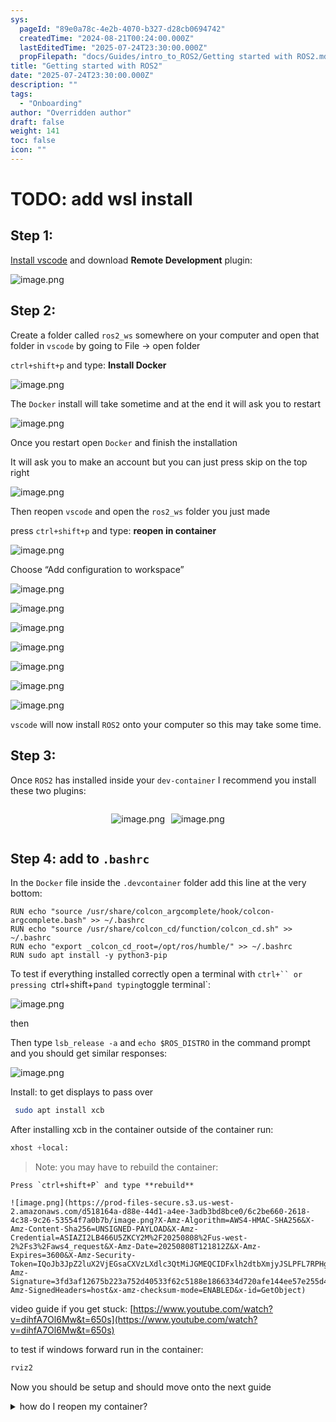 ```yaml
---
sys:
  pageId: "89e0a78c-4e2b-4070-b327-d28cb0694742"
  createdTime: "2024-08-21T00:24:00.000Z"
  lastEditedTime: "2025-07-24T23:30:00.000Z"
  propFilepath: "docs/Guides/intro_to_ROS2/Getting started with ROS2.md"
title: "Getting started with ROS2"
date: "2025-07-24T23:30:00.000Z"
description: ""
tags:
  - "Onboarding"
author: "Overridden author"
draft: false
weight: 141
toc: false
icon: ""
---
```


# TODO: add wsl install

## Step 1:

[Install vscode](https://code.visualstudio.com/download) and download **Remote Development** plugin:

![image.png](https://prod-files-secure.s3.us-west-2.amazonaws.com/d518164a-d88e-44d1-a4ee-3adb3bd8bce0/efb52993-1881-4a40-b95e-6f020334f022/image.png?X-Amz-Algorithm=AWS4-HMAC-SHA256&X-Amz-Content-Sha256=UNSIGNED-PAYLOAD&X-Amz-Credential=ASIAZI2LB466VBF5KYKK%2F20250808%2Fus-west-2%2Fs3%2Faws4_request&X-Amz-Date=20250808T121804Z&X-Amz-Expires=3600&X-Amz-Security-Token=IQoJb3JpZ2luX2VjEGsaCXVzLXdlc3QtMiJHMEUCIQCyuQbRGeoshGnTn5fdUdCpZlT6jTAeifZB%2F70oTwQcFgIgdHHKDTz25t3p7ZBG2E96xfT3%2BXlXoaJuoxAq1pRx7VkqiAQIpP%2F%2F%2F%2F%2F%2F%2F%2F%2F%2FARAAGgw2Mzc0MjMxODM4MDUiDGcff%2FgWPAPENJvkJircA2psuC1J1drkFAgNCSrg4HUr7USSjLJppQ6gSIivmETpWtRP5c3p0P2hEE7k%2BY65iaIy8uEJGaLcU3gS50XpSDSe7kGc%2Fq5WgQr4%2FeumWLqUp3vbZtqNXEZFcupKiZiUE67N%2BaVLxwQykNXbKPJ6O7Zg7bkgvMiNf2SUd2Hqahn6fCU0TfNdpvO106aUoZNZgxqBVPDXlFzPtA1KMlDoMxXOCgoYMG7UtMTGhHmmatnk1StJX4a5KOt7ha34nWY3YCcFI0W3205Cihaoc4QsTX0kuFOt9oA9uLprvoITe9SlHtYRXp3yCBGPkr%2Fp2vg6Om92b9LIuEnYDXpq96%2BXVZXYUeC%2BKcnq8IkxZ61XSM1c1fA%2Bx5PWU%2FLs74T1Dn9TqZlgjMwZ%2FJWvItGzz51NwmjP%2BxtpJ%2B%2Flp5Vo9NFaOUVkPgmc4oRAS2IW35yF6baey3npiztaPfaLTryL9Zx38TrRpagkCNYQgfpwT5xbrzLwQVazz8wWfP52Inem9zUqPBS705x6MnEFiu4Q0wJ%2FLB2ug0hP6q%2FdUbmMWPFsHpjEZPWiiJnDk4ABuu305oU58LogMXBiAqmlGc270DhxtLZZW2PqNZZBRECxu2wHtw3EynJaf5mhJgoJ4mfoMLi318QGOqUBn3mvxw62CcuMviw4eGPJD90W8Ra3B5J6RMIPLa92ega%2BlYTZV9fedtvwsNRgROwWc%2FIt0CsNJKq7KVkZGTYSbU2N9OVOSOJnm6hY6%2Bxbgm%2F5IaWVFcsZNEdIPkp9JrqGua%2BZYGVqQ3A5KfuG2UzSzaTE9HooKbAeu4DEnuD62CwnRWe34gY8%2BN0%2BvLE4Edl%2F5GseToVmZo1oP5RjHtNj%2Ffzby5aZ&X-Amz-Signature=74bd1cf2c9631d5d6562d8071026646120ddb8eb561d7ea395bd1d1523799ab9&X-Amz-SignedHeaders=host&x-amz-checksum-mode=ENABLED&x-id=GetObject)

## Step 2:

Create a folder called `ros2_ws` somewhere on your computer and open that folder in `vscode` by going to File → open folder 

`ctrl+shift+p` and type: **Install Docker**

![image.png](https://prod-files-secure.s3.us-west-2.amazonaws.com/d518164a-d88e-44d1-a4ee-3adb3bd8bce0/2269dc0e-1cd5-47ff-bceb-c04ad9b2eab0/image.png?X-Amz-Algorithm=AWS4-HMAC-SHA256&X-Amz-Content-Sha256=UNSIGNED-PAYLOAD&X-Amz-Credential=ASIAZI2LB466VBF5KYKK%2F20250808%2Fus-west-2%2Fs3%2Faws4_request&X-Amz-Date=20250808T121803Z&X-Amz-Expires=3600&X-Amz-Security-Token=IQoJb3JpZ2luX2VjEGsaCXVzLXdlc3QtMiJHMEUCIQCyuQbRGeoshGnTn5fdUdCpZlT6jTAeifZB%2F70oTwQcFgIgdHHKDTz25t3p7ZBG2E96xfT3%2BXlXoaJuoxAq1pRx7VkqiAQIpP%2F%2F%2F%2F%2F%2F%2F%2F%2F%2FARAAGgw2Mzc0MjMxODM4MDUiDGcff%2FgWPAPENJvkJircA2psuC1J1drkFAgNCSrg4HUr7USSjLJppQ6gSIivmETpWtRP5c3p0P2hEE7k%2BY65iaIy8uEJGaLcU3gS50XpSDSe7kGc%2Fq5WgQr4%2FeumWLqUp3vbZtqNXEZFcupKiZiUE67N%2BaVLxwQykNXbKPJ6O7Zg7bkgvMiNf2SUd2Hqahn6fCU0TfNdpvO106aUoZNZgxqBVPDXlFzPtA1KMlDoMxXOCgoYMG7UtMTGhHmmatnk1StJX4a5KOt7ha34nWY3YCcFI0W3205Cihaoc4QsTX0kuFOt9oA9uLprvoITe9SlHtYRXp3yCBGPkr%2Fp2vg6Om92b9LIuEnYDXpq96%2BXVZXYUeC%2BKcnq8IkxZ61XSM1c1fA%2Bx5PWU%2FLs74T1Dn9TqZlgjMwZ%2FJWvItGzz51NwmjP%2BxtpJ%2B%2Flp5Vo9NFaOUVkPgmc4oRAS2IW35yF6baey3npiztaPfaLTryL9Zx38TrRpagkCNYQgfpwT5xbrzLwQVazz8wWfP52Inem9zUqPBS705x6MnEFiu4Q0wJ%2FLB2ug0hP6q%2FdUbmMWPFsHpjEZPWiiJnDk4ABuu305oU58LogMXBiAqmlGc270DhxtLZZW2PqNZZBRECxu2wHtw3EynJaf5mhJgoJ4mfoMLi318QGOqUBn3mvxw62CcuMviw4eGPJD90W8Ra3B5J6RMIPLa92ega%2BlYTZV9fedtvwsNRgROwWc%2FIt0CsNJKq7KVkZGTYSbU2N9OVOSOJnm6hY6%2Bxbgm%2F5IaWVFcsZNEdIPkp9JrqGua%2BZYGVqQ3A5KfuG2UzSzaTE9HooKbAeu4DEnuD62CwnRWe34gY8%2BN0%2BvLE4Edl%2F5GseToVmZo1oP5RjHtNj%2Ffzby5aZ&X-Amz-Signature=267defc8eeaf66070a888ee27e458ef777a3da2e314708daa8b9744f3541a2e9&X-Amz-SignedHeaders=host&x-amz-checksum-mode=ENABLED&x-id=GetObject)

The `Docker` install will take sometime and at the end it will ask you to restart

![image.png](https://prod-files-secure.s3.us-west-2.amazonaws.com/d518164a-d88e-44d1-a4ee-3adb3bd8bce0/ed233f78-be33-4b1f-b89c-9c346c0e961e/image.png?X-Amz-Algorithm=AWS4-HMAC-SHA256&X-Amz-Content-Sha256=UNSIGNED-PAYLOAD&X-Amz-Credential=ASIAZI2LB466VBF5KYKK%2F20250808%2Fus-west-2%2Fs3%2Faws4_request&X-Amz-Date=20250808T121804Z&X-Amz-Expires=3600&X-Amz-Security-Token=IQoJb3JpZ2luX2VjEGsaCXVzLXdlc3QtMiJHMEUCIQCyuQbRGeoshGnTn5fdUdCpZlT6jTAeifZB%2F70oTwQcFgIgdHHKDTz25t3p7ZBG2E96xfT3%2BXlXoaJuoxAq1pRx7VkqiAQIpP%2F%2F%2F%2F%2F%2F%2F%2F%2F%2FARAAGgw2Mzc0MjMxODM4MDUiDGcff%2FgWPAPENJvkJircA2psuC1J1drkFAgNCSrg4HUr7USSjLJppQ6gSIivmETpWtRP5c3p0P2hEE7k%2BY65iaIy8uEJGaLcU3gS50XpSDSe7kGc%2Fq5WgQr4%2FeumWLqUp3vbZtqNXEZFcupKiZiUE67N%2BaVLxwQykNXbKPJ6O7Zg7bkgvMiNf2SUd2Hqahn6fCU0TfNdpvO106aUoZNZgxqBVPDXlFzPtA1KMlDoMxXOCgoYMG7UtMTGhHmmatnk1StJX4a5KOt7ha34nWY3YCcFI0W3205Cihaoc4QsTX0kuFOt9oA9uLprvoITe9SlHtYRXp3yCBGPkr%2Fp2vg6Om92b9LIuEnYDXpq96%2BXVZXYUeC%2BKcnq8IkxZ61XSM1c1fA%2Bx5PWU%2FLs74T1Dn9TqZlgjMwZ%2FJWvItGzz51NwmjP%2BxtpJ%2B%2Flp5Vo9NFaOUVkPgmc4oRAS2IW35yF6baey3npiztaPfaLTryL9Zx38TrRpagkCNYQgfpwT5xbrzLwQVazz8wWfP52Inem9zUqPBS705x6MnEFiu4Q0wJ%2FLB2ug0hP6q%2FdUbmMWPFsHpjEZPWiiJnDk4ABuu305oU58LogMXBiAqmlGc270DhxtLZZW2PqNZZBRECxu2wHtw3EynJaf5mhJgoJ4mfoMLi318QGOqUBn3mvxw62CcuMviw4eGPJD90W8Ra3B5J6RMIPLa92ega%2BlYTZV9fedtvwsNRgROwWc%2FIt0CsNJKq7KVkZGTYSbU2N9OVOSOJnm6hY6%2Bxbgm%2F5IaWVFcsZNEdIPkp9JrqGua%2BZYGVqQ3A5KfuG2UzSzaTE9HooKbAeu4DEnuD62CwnRWe34gY8%2BN0%2BvLE4Edl%2F5GseToVmZo1oP5RjHtNj%2Ffzby5aZ&X-Amz-Signature=e3fa374ab394cbaad05506238c297022b40c94b8833e0f323b252ba144edd4a3&X-Amz-SignedHeaders=host&x-amz-checksum-mode=ENABLED&x-id=GetObject)

Once you restart open `Docker` and finish the installation

It will ask you to make an account but you can just press skip on the top right

![image.png](https://prod-files-secure.s3.us-west-2.amazonaws.com/d518164a-d88e-44d1-a4ee-3adb3bd8bce0/21010ad9-1659-4fd9-9f59-9932a09b2a3d/image.png?X-Amz-Algorithm=AWS4-HMAC-SHA256&X-Amz-Content-Sha256=UNSIGNED-PAYLOAD&X-Amz-Credential=ASIAZI2LB466VBF5KYKK%2F20250808%2Fus-west-2%2Fs3%2Faws4_request&X-Amz-Date=20250808T121804Z&X-Amz-Expires=3600&X-Amz-Security-Token=IQoJb3JpZ2luX2VjEGsaCXVzLXdlc3QtMiJHMEUCIQCyuQbRGeoshGnTn5fdUdCpZlT6jTAeifZB%2F70oTwQcFgIgdHHKDTz25t3p7ZBG2E96xfT3%2BXlXoaJuoxAq1pRx7VkqiAQIpP%2F%2F%2F%2F%2F%2F%2F%2F%2F%2FARAAGgw2Mzc0MjMxODM4MDUiDGcff%2FgWPAPENJvkJircA2psuC1J1drkFAgNCSrg4HUr7USSjLJppQ6gSIivmETpWtRP5c3p0P2hEE7k%2BY65iaIy8uEJGaLcU3gS50XpSDSe7kGc%2Fq5WgQr4%2FeumWLqUp3vbZtqNXEZFcupKiZiUE67N%2BaVLxwQykNXbKPJ6O7Zg7bkgvMiNf2SUd2Hqahn6fCU0TfNdpvO106aUoZNZgxqBVPDXlFzPtA1KMlDoMxXOCgoYMG7UtMTGhHmmatnk1StJX4a5KOt7ha34nWY3YCcFI0W3205Cihaoc4QsTX0kuFOt9oA9uLprvoITe9SlHtYRXp3yCBGPkr%2Fp2vg6Om92b9LIuEnYDXpq96%2BXVZXYUeC%2BKcnq8IkxZ61XSM1c1fA%2Bx5PWU%2FLs74T1Dn9TqZlgjMwZ%2FJWvItGzz51NwmjP%2BxtpJ%2B%2Flp5Vo9NFaOUVkPgmc4oRAS2IW35yF6baey3npiztaPfaLTryL9Zx38TrRpagkCNYQgfpwT5xbrzLwQVazz8wWfP52Inem9zUqPBS705x6MnEFiu4Q0wJ%2FLB2ug0hP6q%2FdUbmMWPFsHpjEZPWiiJnDk4ABuu305oU58LogMXBiAqmlGc270DhxtLZZW2PqNZZBRECxu2wHtw3EynJaf5mhJgoJ4mfoMLi318QGOqUBn3mvxw62CcuMviw4eGPJD90W8Ra3B5J6RMIPLa92ega%2BlYTZV9fedtvwsNRgROwWc%2FIt0CsNJKq7KVkZGTYSbU2N9OVOSOJnm6hY6%2Bxbgm%2F5IaWVFcsZNEdIPkp9JrqGua%2BZYGVqQ3A5KfuG2UzSzaTE9HooKbAeu4DEnuD62CwnRWe34gY8%2BN0%2BvLE4Edl%2F5GseToVmZo1oP5RjHtNj%2Ffzby5aZ&X-Amz-Signature=92ffd68fa5c2997e231fbb41c769898a0a2b93bb1673c1c6cb911f20356f212b&X-Amz-SignedHeaders=host&x-amz-checksum-mode=ENABLED&x-id=GetObject)

Then reopen `vscode` and open the `ros2_ws` folder you just made

press `ctrl+shift+p` and type: **reopen in container**

![image.png](https://prod-files-secure.s3.us-west-2.amazonaws.com/d518164a-d88e-44d1-a4ee-3adb3bd8bce0/4e93b8c2-41ad-488c-8095-c74205196118/image.png?X-Amz-Algorithm=AWS4-HMAC-SHA256&X-Amz-Content-Sha256=UNSIGNED-PAYLOAD&X-Amz-Credential=ASIAZI2LB466VBF5KYKK%2F20250808%2Fus-west-2%2Fs3%2Faws4_request&X-Amz-Date=20250808T121804Z&X-Amz-Expires=3600&X-Amz-Security-Token=IQoJb3JpZ2luX2VjEGsaCXVzLXdlc3QtMiJHMEUCIQCyuQbRGeoshGnTn5fdUdCpZlT6jTAeifZB%2F70oTwQcFgIgdHHKDTz25t3p7ZBG2E96xfT3%2BXlXoaJuoxAq1pRx7VkqiAQIpP%2F%2F%2F%2F%2F%2F%2F%2F%2F%2FARAAGgw2Mzc0MjMxODM4MDUiDGcff%2FgWPAPENJvkJircA2psuC1J1drkFAgNCSrg4HUr7USSjLJppQ6gSIivmETpWtRP5c3p0P2hEE7k%2BY65iaIy8uEJGaLcU3gS50XpSDSe7kGc%2Fq5WgQr4%2FeumWLqUp3vbZtqNXEZFcupKiZiUE67N%2BaVLxwQykNXbKPJ6O7Zg7bkgvMiNf2SUd2Hqahn6fCU0TfNdpvO106aUoZNZgxqBVPDXlFzPtA1KMlDoMxXOCgoYMG7UtMTGhHmmatnk1StJX4a5KOt7ha34nWY3YCcFI0W3205Cihaoc4QsTX0kuFOt9oA9uLprvoITe9SlHtYRXp3yCBGPkr%2Fp2vg6Om92b9LIuEnYDXpq96%2BXVZXYUeC%2BKcnq8IkxZ61XSM1c1fA%2Bx5PWU%2FLs74T1Dn9TqZlgjMwZ%2FJWvItGzz51NwmjP%2BxtpJ%2B%2Flp5Vo9NFaOUVkPgmc4oRAS2IW35yF6baey3npiztaPfaLTryL9Zx38TrRpagkCNYQgfpwT5xbrzLwQVazz8wWfP52Inem9zUqPBS705x6MnEFiu4Q0wJ%2FLB2ug0hP6q%2FdUbmMWPFsHpjEZPWiiJnDk4ABuu305oU58LogMXBiAqmlGc270DhxtLZZW2PqNZZBRECxu2wHtw3EynJaf5mhJgoJ4mfoMLi318QGOqUBn3mvxw62CcuMviw4eGPJD90W8Ra3B5J6RMIPLa92ega%2BlYTZV9fedtvwsNRgROwWc%2FIt0CsNJKq7KVkZGTYSbU2N9OVOSOJnm6hY6%2Bxbgm%2F5IaWVFcsZNEdIPkp9JrqGua%2BZYGVqQ3A5KfuG2UzSzaTE9HooKbAeu4DEnuD62CwnRWe34gY8%2BN0%2BvLE4Edl%2F5GseToVmZo1oP5RjHtNj%2Ffzby5aZ&X-Amz-Signature=cc77060e918a9fb791fdbd27817630a2aecb848840cd017746d28ea780672866&X-Amz-SignedHeaders=host&x-amz-checksum-mode=ENABLED&x-id=GetObject)

Choose “Add configuration to workspace”

![image.png](https://prod-files-secure.s3.us-west-2.amazonaws.com/d518164a-d88e-44d1-a4ee-3adb3bd8bce0/9560b282-5060-4989-ba37-97e7b2c22476/image.png?X-Amz-Algorithm=AWS4-HMAC-SHA256&X-Amz-Content-Sha256=UNSIGNED-PAYLOAD&X-Amz-Credential=ASIAZI2LB466VBF5KYKK%2F20250808%2Fus-west-2%2Fs3%2Faws4_request&X-Amz-Date=20250808T121804Z&X-Amz-Expires=3600&X-Amz-Security-Token=IQoJb3JpZ2luX2VjEGsaCXVzLXdlc3QtMiJHMEUCIQCyuQbRGeoshGnTn5fdUdCpZlT6jTAeifZB%2F70oTwQcFgIgdHHKDTz25t3p7ZBG2E96xfT3%2BXlXoaJuoxAq1pRx7VkqiAQIpP%2F%2F%2F%2F%2F%2F%2F%2F%2F%2FARAAGgw2Mzc0MjMxODM4MDUiDGcff%2FgWPAPENJvkJircA2psuC1J1drkFAgNCSrg4HUr7USSjLJppQ6gSIivmETpWtRP5c3p0P2hEE7k%2BY65iaIy8uEJGaLcU3gS50XpSDSe7kGc%2Fq5WgQr4%2FeumWLqUp3vbZtqNXEZFcupKiZiUE67N%2BaVLxwQykNXbKPJ6O7Zg7bkgvMiNf2SUd2Hqahn6fCU0TfNdpvO106aUoZNZgxqBVPDXlFzPtA1KMlDoMxXOCgoYMG7UtMTGhHmmatnk1StJX4a5KOt7ha34nWY3YCcFI0W3205Cihaoc4QsTX0kuFOt9oA9uLprvoITe9SlHtYRXp3yCBGPkr%2Fp2vg6Om92b9LIuEnYDXpq96%2BXVZXYUeC%2BKcnq8IkxZ61XSM1c1fA%2Bx5PWU%2FLs74T1Dn9TqZlgjMwZ%2FJWvItGzz51NwmjP%2BxtpJ%2B%2Flp5Vo9NFaOUVkPgmc4oRAS2IW35yF6baey3npiztaPfaLTryL9Zx38TrRpagkCNYQgfpwT5xbrzLwQVazz8wWfP52Inem9zUqPBS705x6MnEFiu4Q0wJ%2FLB2ug0hP6q%2FdUbmMWPFsHpjEZPWiiJnDk4ABuu305oU58LogMXBiAqmlGc270DhxtLZZW2PqNZZBRECxu2wHtw3EynJaf5mhJgoJ4mfoMLi318QGOqUBn3mvxw62CcuMviw4eGPJD90W8Ra3B5J6RMIPLa92ega%2BlYTZV9fedtvwsNRgROwWc%2FIt0CsNJKq7KVkZGTYSbU2N9OVOSOJnm6hY6%2Bxbgm%2F5IaWVFcsZNEdIPkp9JrqGua%2BZYGVqQ3A5KfuG2UzSzaTE9HooKbAeu4DEnuD62CwnRWe34gY8%2BN0%2BvLE4Edl%2F5GseToVmZo1oP5RjHtNj%2Ffzby5aZ&X-Amz-Signature=3c95d2a232659b77424bb548b8a0650f4c692756e9c414d55b44c90293bfb7f5&X-Amz-SignedHeaders=host&x-amz-checksum-mode=ENABLED&x-id=GetObject)

![image.png](https://prod-files-secure.s3.us-west-2.amazonaws.com/d518164a-d88e-44d1-a4ee-3adb3bd8bce0/2ee63f81-886b-48e8-a553-dc6e5eac99e4/image.png?X-Amz-Algorithm=AWS4-HMAC-SHA256&X-Amz-Content-Sha256=UNSIGNED-PAYLOAD&X-Amz-Credential=ASIAZI2LB466VBF5KYKK%2F20250808%2Fus-west-2%2Fs3%2Faws4_request&X-Amz-Date=20250808T121804Z&X-Amz-Expires=3600&X-Amz-Security-Token=IQoJb3JpZ2luX2VjEGsaCXVzLXdlc3QtMiJHMEUCIQCyuQbRGeoshGnTn5fdUdCpZlT6jTAeifZB%2F70oTwQcFgIgdHHKDTz25t3p7ZBG2E96xfT3%2BXlXoaJuoxAq1pRx7VkqiAQIpP%2F%2F%2F%2F%2F%2F%2F%2F%2F%2FARAAGgw2Mzc0MjMxODM4MDUiDGcff%2FgWPAPENJvkJircA2psuC1J1drkFAgNCSrg4HUr7USSjLJppQ6gSIivmETpWtRP5c3p0P2hEE7k%2BY65iaIy8uEJGaLcU3gS50XpSDSe7kGc%2Fq5WgQr4%2FeumWLqUp3vbZtqNXEZFcupKiZiUE67N%2BaVLxwQykNXbKPJ6O7Zg7bkgvMiNf2SUd2Hqahn6fCU0TfNdpvO106aUoZNZgxqBVPDXlFzPtA1KMlDoMxXOCgoYMG7UtMTGhHmmatnk1StJX4a5KOt7ha34nWY3YCcFI0W3205Cihaoc4QsTX0kuFOt9oA9uLprvoITe9SlHtYRXp3yCBGPkr%2Fp2vg6Om92b9LIuEnYDXpq96%2BXVZXYUeC%2BKcnq8IkxZ61XSM1c1fA%2Bx5PWU%2FLs74T1Dn9TqZlgjMwZ%2FJWvItGzz51NwmjP%2BxtpJ%2B%2Flp5Vo9NFaOUVkPgmc4oRAS2IW35yF6baey3npiztaPfaLTryL9Zx38TrRpagkCNYQgfpwT5xbrzLwQVazz8wWfP52Inem9zUqPBS705x6MnEFiu4Q0wJ%2FLB2ug0hP6q%2FdUbmMWPFsHpjEZPWiiJnDk4ABuu305oU58LogMXBiAqmlGc270DhxtLZZW2PqNZZBRECxu2wHtw3EynJaf5mhJgoJ4mfoMLi318QGOqUBn3mvxw62CcuMviw4eGPJD90W8Ra3B5J6RMIPLa92ega%2BlYTZV9fedtvwsNRgROwWc%2FIt0CsNJKq7KVkZGTYSbU2N9OVOSOJnm6hY6%2Bxbgm%2F5IaWVFcsZNEdIPkp9JrqGua%2BZYGVqQ3A5KfuG2UzSzaTE9HooKbAeu4DEnuD62CwnRWe34gY8%2BN0%2BvLE4Edl%2F5GseToVmZo1oP5RjHtNj%2Ffzby5aZ&X-Amz-Signature=1675261883e265cd67778e1d1465f4125c303c94ff44359e95ac7e787c94c249&X-Amz-SignedHeaders=host&x-amz-checksum-mode=ENABLED&x-id=GetObject)

![image.png](https://prod-files-secure.s3.us-west-2.amazonaws.com/d518164a-d88e-44d1-a4ee-3adb3bd8bce0/e0fd626c-c8b6-4b2c-95d1-fa4c26514504/image.png?X-Amz-Algorithm=AWS4-HMAC-SHA256&X-Amz-Content-Sha256=UNSIGNED-PAYLOAD&X-Amz-Credential=ASIAZI2LB466VBF5KYKK%2F20250808%2Fus-west-2%2Fs3%2Faws4_request&X-Amz-Date=20250808T121803Z&X-Amz-Expires=3600&X-Amz-Security-Token=IQoJb3JpZ2luX2VjEGsaCXVzLXdlc3QtMiJHMEUCIQCyuQbRGeoshGnTn5fdUdCpZlT6jTAeifZB%2F70oTwQcFgIgdHHKDTz25t3p7ZBG2E96xfT3%2BXlXoaJuoxAq1pRx7VkqiAQIpP%2F%2F%2F%2F%2F%2F%2F%2F%2F%2FARAAGgw2Mzc0MjMxODM4MDUiDGcff%2FgWPAPENJvkJircA2psuC1J1drkFAgNCSrg4HUr7USSjLJppQ6gSIivmETpWtRP5c3p0P2hEE7k%2BY65iaIy8uEJGaLcU3gS50XpSDSe7kGc%2Fq5WgQr4%2FeumWLqUp3vbZtqNXEZFcupKiZiUE67N%2BaVLxwQykNXbKPJ6O7Zg7bkgvMiNf2SUd2Hqahn6fCU0TfNdpvO106aUoZNZgxqBVPDXlFzPtA1KMlDoMxXOCgoYMG7UtMTGhHmmatnk1StJX4a5KOt7ha34nWY3YCcFI0W3205Cihaoc4QsTX0kuFOt9oA9uLprvoITe9SlHtYRXp3yCBGPkr%2Fp2vg6Om92b9LIuEnYDXpq96%2BXVZXYUeC%2BKcnq8IkxZ61XSM1c1fA%2Bx5PWU%2FLs74T1Dn9TqZlgjMwZ%2FJWvItGzz51NwmjP%2BxtpJ%2B%2Flp5Vo9NFaOUVkPgmc4oRAS2IW35yF6baey3npiztaPfaLTryL9Zx38TrRpagkCNYQgfpwT5xbrzLwQVazz8wWfP52Inem9zUqPBS705x6MnEFiu4Q0wJ%2FLB2ug0hP6q%2FdUbmMWPFsHpjEZPWiiJnDk4ABuu305oU58LogMXBiAqmlGc270DhxtLZZW2PqNZZBRECxu2wHtw3EynJaf5mhJgoJ4mfoMLi318QGOqUBn3mvxw62CcuMviw4eGPJD90W8Ra3B5J6RMIPLa92ega%2BlYTZV9fedtvwsNRgROwWc%2FIt0CsNJKq7KVkZGTYSbU2N9OVOSOJnm6hY6%2Bxbgm%2F5IaWVFcsZNEdIPkp9JrqGua%2BZYGVqQ3A5KfuG2UzSzaTE9HooKbAeu4DEnuD62CwnRWe34gY8%2BN0%2BvLE4Edl%2F5GseToVmZo1oP5RjHtNj%2Ffzby5aZ&X-Amz-Signature=1158fbc4fdeeb3eb15401027c97e81dd183399f575557b711297eca6899ab76c&X-Amz-SignedHeaders=host&x-amz-checksum-mode=ENABLED&x-id=GetObject)

![image.png](https://prod-files-secure.s3.us-west-2.amazonaws.com/d518164a-d88e-44d1-a4ee-3adb3bd8bce0/a2e13f50-d2ab-4719-a4c2-7ced634bfc9d/image.png?X-Amz-Algorithm=AWS4-HMAC-SHA256&X-Amz-Content-Sha256=UNSIGNED-PAYLOAD&X-Amz-Credential=ASIAZI2LB466VBF5KYKK%2F20250808%2Fus-west-2%2Fs3%2Faws4_request&X-Amz-Date=20250808T121804Z&X-Amz-Expires=3600&X-Amz-Security-Token=IQoJb3JpZ2luX2VjEGsaCXVzLXdlc3QtMiJHMEUCIQCyuQbRGeoshGnTn5fdUdCpZlT6jTAeifZB%2F70oTwQcFgIgdHHKDTz25t3p7ZBG2E96xfT3%2BXlXoaJuoxAq1pRx7VkqiAQIpP%2F%2F%2F%2F%2F%2F%2F%2F%2F%2FARAAGgw2Mzc0MjMxODM4MDUiDGcff%2FgWPAPENJvkJircA2psuC1J1drkFAgNCSrg4HUr7USSjLJppQ6gSIivmETpWtRP5c3p0P2hEE7k%2BY65iaIy8uEJGaLcU3gS50XpSDSe7kGc%2Fq5WgQr4%2FeumWLqUp3vbZtqNXEZFcupKiZiUE67N%2BaVLxwQykNXbKPJ6O7Zg7bkgvMiNf2SUd2Hqahn6fCU0TfNdpvO106aUoZNZgxqBVPDXlFzPtA1KMlDoMxXOCgoYMG7UtMTGhHmmatnk1StJX4a5KOt7ha34nWY3YCcFI0W3205Cihaoc4QsTX0kuFOt9oA9uLprvoITe9SlHtYRXp3yCBGPkr%2Fp2vg6Om92b9LIuEnYDXpq96%2BXVZXYUeC%2BKcnq8IkxZ61XSM1c1fA%2Bx5PWU%2FLs74T1Dn9TqZlgjMwZ%2FJWvItGzz51NwmjP%2BxtpJ%2B%2Flp5Vo9NFaOUVkPgmc4oRAS2IW35yF6baey3npiztaPfaLTryL9Zx38TrRpagkCNYQgfpwT5xbrzLwQVazz8wWfP52Inem9zUqPBS705x6MnEFiu4Q0wJ%2FLB2ug0hP6q%2FdUbmMWPFsHpjEZPWiiJnDk4ABuu305oU58LogMXBiAqmlGc270DhxtLZZW2PqNZZBRECxu2wHtw3EynJaf5mhJgoJ4mfoMLi318QGOqUBn3mvxw62CcuMviw4eGPJD90W8Ra3B5J6RMIPLa92ega%2BlYTZV9fedtvwsNRgROwWc%2FIt0CsNJKq7KVkZGTYSbU2N9OVOSOJnm6hY6%2Bxbgm%2F5IaWVFcsZNEdIPkp9JrqGua%2BZYGVqQ3A5KfuG2UzSzaTE9HooKbAeu4DEnuD62CwnRWe34gY8%2BN0%2BvLE4Edl%2F5GseToVmZo1oP5RjHtNj%2Ffzby5aZ&X-Amz-Signature=1af296a150f70088a3a1c655f541740c5c0b81705d16abc0fe46c8f39ad929d4&X-Amz-SignedHeaders=host&x-amz-checksum-mode=ENABLED&x-id=GetObject)

![image.png](https://prod-files-secure.s3.us-west-2.amazonaws.com/d518164a-d88e-44d1-a4ee-3adb3bd8bce0/6cc478ad-aaba-4bf7-9fcc-403277ab896c/image.png?X-Amz-Algorithm=AWS4-HMAC-SHA256&X-Amz-Content-Sha256=UNSIGNED-PAYLOAD&X-Amz-Credential=ASIAZI2LB466VBF5KYKK%2F20250808%2Fus-west-2%2Fs3%2Faws4_request&X-Amz-Date=20250808T121803Z&X-Amz-Expires=3600&X-Amz-Security-Token=IQoJb3JpZ2luX2VjEGsaCXVzLXdlc3QtMiJHMEUCIQCyuQbRGeoshGnTn5fdUdCpZlT6jTAeifZB%2F70oTwQcFgIgdHHKDTz25t3p7ZBG2E96xfT3%2BXlXoaJuoxAq1pRx7VkqiAQIpP%2F%2F%2F%2F%2F%2F%2F%2F%2F%2FARAAGgw2Mzc0MjMxODM4MDUiDGcff%2FgWPAPENJvkJircA2psuC1J1drkFAgNCSrg4HUr7USSjLJppQ6gSIivmETpWtRP5c3p0P2hEE7k%2BY65iaIy8uEJGaLcU3gS50XpSDSe7kGc%2Fq5WgQr4%2FeumWLqUp3vbZtqNXEZFcupKiZiUE67N%2BaVLxwQykNXbKPJ6O7Zg7bkgvMiNf2SUd2Hqahn6fCU0TfNdpvO106aUoZNZgxqBVPDXlFzPtA1KMlDoMxXOCgoYMG7UtMTGhHmmatnk1StJX4a5KOt7ha34nWY3YCcFI0W3205Cihaoc4QsTX0kuFOt9oA9uLprvoITe9SlHtYRXp3yCBGPkr%2Fp2vg6Om92b9LIuEnYDXpq96%2BXVZXYUeC%2BKcnq8IkxZ61XSM1c1fA%2Bx5PWU%2FLs74T1Dn9TqZlgjMwZ%2FJWvItGzz51NwmjP%2BxtpJ%2B%2Flp5Vo9NFaOUVkPgmc4oRAS2IW35yF6baey3npiztaPfaLTryL9Zx38TrRpagkCNYQgfpwT5xbrzLwQVazz8wWfP52Inem9zUqPBS705x6MnEFiu4Q0wJ%2FLB2ug0hP6q%2FdUbmMWPFsHpjEZPWiiJnDk4ABuu305oU58LogMXBiAqmlGc270DhxtLZZW2PqNZZBRECxu2wHtw3EynJaf5mhJgoJ4mfoMLi318QGOqUBn3mvxw62CcuMviw4eGPJD90W8Ra3B5J6RMIPLa92ega%2BlYTZV9fedtvwsNRgROwWc%2FIt0CsNJKq7KVkZGTYSbU2N9OVOSOJnm6hY6%2Bxbgm%2F5IaWVFcsZNEdIPkp9JrqGua%2BZYGVqQ3A5KfuG2UzSzaTE9HooKbAeu4DEnuD62CwnRWe34gY8%2BN0%2BvLE4Edl%2F5GseToVmZo1oP5RjHtNj%2Ffzby5aZ&X-Amz-Signature=040b8357c6cf531b65d0c8e9ace88152ffae53b42d9240ba28c5d5af04be2edd&X-Amz-SignedHeaders=host&x-amz-checksum-mode=ENABLED&x-id=GetObject)

![image.png](https://prod-files-secure.s3.us-west-2.amazonaws.com/d518164a-d88e-44d1-a4ee-3adb3bd8bce0/53255b28-f75e-430f-b9e3-c0ac8577e42b/image.png?X-Amz-Algorithm=AWS4-HMAC-SHA256&X-Amz-Content-Sha256=UNSIGNED-PAYLOAD&X-Amz-Credential=ASIAZI2LB466VBF5KYKK%2F20250808%2Fus-west-2%2Fs3%2Faws4_request&X-Amz-Date=20250808T121803Z&X-Amz-Expires=3600&X-Amz-Security-Token=IQoJb3JpZ2luX2VjEGsaCXVzLXdlc3QtMiJHMEUCIQCyuQbRGeoshGnTn5fdUdCpZlT6jTAeifZB%2F70oTwQcFgIgdHHKDTz25t3p7ZBG2E96xfT3%2BXlXoaJuoxAq1pRx7VkqiAQIpP%2F%2F%2F%2F%2F%2F%2F%2F%2F%2FARAAGgw2Mzc0MjMxODM4MDUiDGcff%2FgWPAPENJvkJircA2psuC1J1drkFAgNCSrg4HUr7USSjLJppQ6gSIivmETpWtRP5c3p0P2hEE7k%2BY65iaIy8uEJGaLcU3gS50XpSDSe7kGc%2Fq5WgQr4%2FeumWLqUp3vbZtqNXEZFcupKiZiUE67N%2BaVLxwQykNXbKPJ6O7Zg7bkgvMiNf2SUd2Hqahn6fCU0TfNdpvO106aUoZNZgxqBVPDXlFzPtA1KMlDoMxXOCgoYMG7UtMTGhHmmatnk1StJX4a5KOt7ha34nWY3YCcFI0W3205Cihaoc4QsTX0kuFOt9oA9uLprvoITe9SlHtYRXp3yCBGPkr%2Fp2vg6Om92b9LIuEnYDXpq96%2BXVZXYUeC%2BKcnq8IkxZ61XSM1c1fA%2Bx5PWU%2FLs74T1Dn9TqZlgjMwZ%2FJWvItGzz51NwmjP%2BxtpJ%2B%2Flp5Vo9NFaOUVkPgmc4oRAS2IW35yF6baey3npiztaPfaLTryL9Zx38TrRpagkCNYQgfpwT5xbrzLwQVazz8wWfP52Inem9zUqPBS705x6MnEFiu4Q0wJ%2FLB2ug0hP6q%2FdUbmMWPFsHpjEZPWiiJnDk4ABuu305oU58LogMXBiAqmlGc270DhxtLZZW2PqNZZBRECxu2wHtw3EynJaf5mhJgoJ4mfoMLi318QGOqUBn3mvxw62CcuMviw4eGPJD90W8Ra3B5J6RMIPLa92ega%2BlYTZV9fedtvwsNRgROwWc%2FIt0CsNJKq7KVkZGTYSbU2N9OVOSOJnm6hY6%2Bxbgm%2F5IaWVFcsZNEdIPkp9JrqGua%2BZYGVqQ3A5KfuG2UzSzaTE9HooKbAeu4DEnuD62CwnRWe34gY8%2BN0%2BvLE4Edl%2F5GseToVmZo1oP5RjHtNj%2Ffzby5aZ&X-Amz-Signature=ca6b1daca97bb5f419d2122329fb76b8ceedc980072a0b0b349121d61d3dc957&X-Amz-SignedHeaders=host&x-amz-checksum-mode=ENABLED&x-id=GetObject)

![image.png](https://prod-files-secure.s3.us-west-2.amazonaws.com/d518164a-d88e-44d1-a4ee-3adb3bd8bce0/7c562767-5af9-4ffb-97d1-327bcdf4ee00/image.png?X-Amz-Algorithm=AWS4-HMAC-SHA256&X-Amz-Content-Sha256=UNSIGNED-PAYLOAD&X-Amz-Credential=ASIAZI2LB466VBF5KYKK%2F20250808%2Fus-west-2%2Fs3%2Faws4_request&X-Amz-Date=20250808T121803Z&X-Amz-Expires=3600&X-Amz-Security-Token=IQoJb3JpZ2luX2VjEGsaCXVzLXdlc3QtMiJHMEUCIQCyuQbRGeoshGnTn5fdUdCpZlT6jTAeifZB%2F70oTwQcFgIgdHHKDTz25t3p7ZBG2E96xfT3%2BXlXoaJuoxAq1pRx7VkqiAQIpP%2F%2F%2F%2F%2F%2F%2F%2F%2F%2FARAAGgw2Mzc0MjMxODM4MDUiDGcff%2FgWPAPENJvkJircA2psuC1J1drkFAgNCSrg4HUr7USSjLJppQ6gSIivmETpWtRP5c3p0P2hEE7k%2BY65iaIy8uEJGaLcU3gS50XpSDSe7kGc%2Fq5WgQr4%2FeumWLqUp3vbZtqNXEZFcupKiZiUE67N%2BaVLxwQykNXbKPJ6O7Zg7bkgvMiNf2SUd2Hqahn6fCU0TfNdpvO106aUoZNZgxqBVPDXlFzPtA1KMlDoMxXOCgoYMG7UtMTGhHmmatnk1StJX4a5KOt7ha34nWY3YCcFI0W3205Cihaoc4QsTX0kuFOt9oA9uLprvoITe9SlHtYRXp3yCBGPkr%2Fp2vg6Om92b9LIuEnYDXpq96%2BXVZXYUeC%2BKcnq8IkxZ61XSM1c1fA%2Bx5PWU%2FLs74T1Dn9TqZlgjMwZ%2FJWvItGzz51NwmjP%2BxtpJ%2B%2Flp5Vo9NFaOUVkPgmc4oRAS2IW35yF6baey3npiztaPfaLTryL9Zx38TrRpagkCNYQgfpwT5xbrzLwQVazz8wWfP52Inem9zUqPBS705x6MnEFiu4Q0wJ%2FLB2ug0hP6q%2FdUbmMWPFsHpjEZPWiiJnDk4ABuu305oU58LogMXBiAqmlGc270DhxtLZZW2PqNZZBRECxu2wHtw3EynJaf5mhJgoJ4mfoMLi318QGOqUBn3mvxw62CcuMviw4eGPJD90W8Ra3B5J6RMIPLa92ega%2BlYTZV9fedtvwsNRgROwWc%2FIt0CsNJKq7KVkZGTYSbU2N9OVOSOJnm6hY6%2Bxbgm%2F5IaWVFcsZNEdIPkp9JrqGua%2BZYGVqQ3A5KfuG2UzSzaTE9HooKbAeu4DEnuD62CwnRWe34gY8%2BN0%2BvLE4Edl%2F5GseToVmZo1oP5RjHtNj%2Ffzby5aZ&X-Amz-Signature=6b65c31cc95076a45a979a80b8044d95497fed8e0cd6bef5f66ebe54ac6db4f1&X-Amz-SignedHeaders=host&x-amz-checksum-mode=ENABLED&x-id=GetObject)

`vscode` will now install `ROS2` onto your computer so this may take some time.

## Step 3:

Once `ROS2` has installed inside your `dev-container` I recommend you install these two plugins:

<div style="display: flex;flex-direction: row; column-gap:10px; max-width: 630px;justify-content: center;">
<div>

![image.png](https://prod-files-secure.s3.us-west-2.amazonaws.com/d518164a-d88e-44d1-a4ee-3adb3bd8bce0/3fc3d550-5a54-4ba1-ba6b-faa01cdb7369/image.png?X-Amz-Algorithm=AWS4-HMAC-SHA256&X-Amz-Content-Sha256=UNSIGNED-PAYLOAD&X-Amz-Credential=ASIAZI2LB466U7FJTUHT%2F20250808%2Fus-west-2%2Fs3%2Faws4_request&X-Amz-Date=20250808T121809Z&X-Amz-Expires=3600&X-Amz-Security-Token=IQoJb3JpZ2luX2VjEGsaCXVzLXdlc3QtMiJIMEYCIQC6klgSBpWzONOtXUJ9MaCrcl%2FC%2FNmHVjxDbDONYn4D8QIhAPqr0yi1ax7Gx7Ztc%2FZDQtELCNeo04UQ628TlPDCcvU4KogECKT%2F%2F%2F%2F%2F%2F%2F%2F%2F%2FwEQABoMNjM3NDIzMTgzODA1IgxNWguIfGXQF%2BNKbwUq3AOuG6ykN2BGbf7GwAmRypVqbJtU%2FXcIS2D0FlwXUgif7xBaVm9pAqdVvaR%2BfNigEbZc0nRbcIPgliLAAmCkNGMNfTT0M9mUC61%2Fwd3f%2F9Y3h5T8XcxLP4WlW4WV2Mh2BMed%2BhAARtbHUDUb%2FNewsEb0%2F2Vg0bIlnxod7uUrmCY8WG0VKDo5z59iZV4UI0eKVBSV7trw21pVi9FMyxZP3lWxiVYF99xNOTdA4wK8yo9ds1Nf4egrva0DIFW34O99jugjpF6%2FyO6oYZ2hQQik0oiloKiwrB2hwSXbxb6fUHira2QFH%2FWoQ%2BR%2BPDXYTiQqcB1ysf5sX73Ud%2Bl0W6o7fXnLremaqB%2BSXio38ipmv4A3PXsrIwY4eJ78I5%2Fi6%2BVZzyKPCYmUopOo4ysK00fV29Z1TXgQkCPLwDPxho8WPKSa1aZUE%2BlFrKJKHpIV50TrMTMa%2F%2FrBqtXhP%2BQVVClnHEZKmsOKyceGhX4Q6d7H2ZrOgbWBIsn2cIXAxhQY9csX7EYWiCWuZtO9YFrM1PeoUEj3F1d2vw%2Bf%2BpPFb6LymDjckjcbaBTa%2By7HeFhTOJXR3Fm39OuOQqPQIz0Iah6uk7oG1YQw6YmDI8iEM4XMApxQVTsyA11akJ%2FY6l3B4TC6t9fEBjqkAXMiYMPZ0A5p1EJtspqayDPIiD5r7jH0LQDjXiIpPxjW%2FykxW9PPCmBM0k%2BLBrYX%2FD0KgX1qNBy5hbkBZAEIP9MEcg83ycpLEYOVWyWzY2ISiEY%2Fth16WNnV18URiNA2hUIeztpRdWgdOixPx8w31WAwDSSI60U%2FiFO2PPvfFCOkKFHlsQHOdJeblY3cZWMJEwkfN%2FcjyqWHN3%2BOPENIPBMrUTAK&X-Amz-Signature=9972c9cda4aa9550cb85e6b630d3f943dd2b93aacf3e4c1762d22ae2df25b0a8&X-Amz-SignedHeaders=host&x-amz-checksum-mode=ENABLED&x-id=GetObject)

</div>
<div>

![image.png](https://prod-files-secure.s3.us-west-2.amazonaws.com/d518164a-d88e-44d1-a4ee-3adb3bd8bce0/d994cc66-13c2-4093-a5a3-f84cf4601a82/image.png?X-Amz-Algorithm=AWS4-HMAC-SHA256&X-Amz-Content-Sha256=UNSIGNED-PAYLOAD&X-Amz-Credential=ASIAZI2LB466TMNBWBH7%2F20250808%2Fus-west-2%2Fs3%2Faws4_request&X-Amz-Date=20250808T121810Z&X-Amz-Expires=3600&X-Amz-Security-Token=IQoJb3JpZ2luX2VjEGsaCXVzLXdlc3QtMiJHMEUCIAh4fUFMZi2L8nFxmPFTlAiowLZ1NvLFApIQOBDRcaW4AiEAsB6WdtGOHzHkxCNVFv5PNMeGsC2tyEiBJ2ygOfiILooqiAQIpP%2F%2F%2F%2F%2F%2F%2F%2F%2F%2FARAAGgw2Mzc0MjMxODM4MDUiDLWQCexPn%2B6I1lr0UCrcA8DwECXzyf1%2BILGCuVYoCi8P1GcQsnl2tItyAX7egXUI5mgvBJPw8GiTlx9Ce%2BsTLd%2BYQG2E8nu%2BTa1MdXgcwFtczUEcM5ZYF81E8LS%2BN0r9tt9%2FQQ7LdcK58cFn3s2Zg5L2QxwdXEDPYip8amEETPV8Ssc0y4Lod4APdCKdyjr0G4PRFq%2FrhEaLJt%2FeW3umalJl%2BBjoXDmhlDWdolSdQbEKcWkz0ahgB%2BNa%2BFovqtEgqWqkefLOINLB2Av8ltIjrF%2FJYUX8Yqz%2FRh9BqBnlYXGzAKcwJs4NctoCYMvMz8hXlMdekSo1HvzIvp5yWLXAmw9eDppIUuOueG%2Bk1JM3mWPLkeox9oT0kTXVAKgmVstFFX39u4y6ZJ9f0z%2BtR%2F1eQP5%2FeCye4j8Oa4hfj7rjqhZddGebLv9AXk5rYK4tr%2BTTaUE5EotPeBiiOC2pkL0tZJDKd1lpQufj4jwDsCeV0Z6Pj1bd85N1%2FzullpOugtIXOJc%2BYB09N4FWp4brMSBzFRXSFE6BA1GK%2FAZAFix0%2F0ofyZ69GJB%2FXlMr4abgnLKBoLoRjScA4DdJtTu4Dw121V59Vue8ysxyNI2zmPWozFkIzYi01KWSkCzIrPFRhL1%2Fdo91swHhnpbA7uzqMLu318QGOqUBPb3I9TQX1ANetg%2FXsDdOyU4zmIb2Kx1MZjvl18TJ7x%2FIJzcMauyv%2FtIPDLYpm1vH0aO7sqinb%2FKZINxpKnacF4jQZGWf96sdtSv3%2BSlNFZtLATvQAm4GWTM8AgCeuLknBqCsGNPJpO5OsfkZCEtbxXNJO%2FMNdDeOsV6H8vV5vQmHdhTnEBlXcjOKHlvHgT0mIkYAwKOYKBmRyn2%2FiVcCeRqQA6F6&X-Amz-Signature=cb1a4ad5de6b71fc7a9967b2d0ce59410591c9e0de30cb8f697fd1aa389dedd0&X-Amz-SignedHeaders=host&x-amz-checksum-mode=ENABLED&x-id=GetObject)

</div>
</div>

## Step 4: add to `.bashrc`

In the `Docker` file inside the `.devcontainer` folder add this line at the very bottom: 

```docker
RUN echo "source /usr/share/colcon_argcomplete/hook/colcon-argcomplete.bash" >> ~/.bashrc
RUN echo "source /usr/share/colcon_cd/function/colcon_cd.sh" >> ~/.bashrc
RUN echo "export _colcon_cd_root=/opt/ros/humble/" >> ~/.bashrc
RUN sudo apt install -y python3-pip 
```

To test if everything installed correctly open a terminal with `ctrl+`` or pressing `ctrl+shift+p` and typing `toggle terminal`:

![image.png](https://prod-files-secure.s3.us-west-2.amazonaws.com/d518164a-d88e-44d1-a4ee-3adb3bd8bce0/6a4943d8-b04e-4c02-9a58-775f3384d1a5/image.png?X-Amz-Algorithm=AWS4-HMAC-SHA256&X-Amz-Content-Sha256=UNSIGNED-PAYLOAD&X-Amz-Credential=ASIAZI2LB466VBF5KYKK%2F20250808%2Fus-west-2%2Fs3%2Faws4_request&X-Amz-Date=20250808T121804Z&X-Amz-Expires=3600&X-Amz-Security-Token=IQoJb3JpZ2luX2VjEGsaCXVzLXdlc3QtMiJHMEUCIQCyuQbRGeoshGnTn5fdUdCpZlT6jTAeifZB%2F70oTwQcFgIgdHHKDTz25t3p7ZBG2E96xfT3%2BXlXoaJuoxAq1pRx7VkqiAQIpP%2F%2F%2F%2F%2F%2F%2F%2F%2F%2FARAAGgw2Mzc0MjMxODM4MDUiDGcff%2FgWPAPENJvkJircA2psuC1J1drkFAgNCSrg4HUr7USSjLJppQ6gSIivmETpWtRP5c3p0P2hEE7k%2BY65iaIy8uEJGaLcU3gS50XpSDSe7kGc%2Fq5WgQr4%2FeumWLqUp3vbZtqNXEZFcupKiZiUE67N%2BaVLxwQykNXbKPJ6O7Zg7bkgvMiNf2SUd2Hqahn6fCU0TfNdpvO106aUoZNZgxqBVPDXlFzPtA1KMlDoMxXOCgoYMG7UtMTGhHmmatnk1StJX4a5KOt7ha34nWY3YCcFI0W3205Cihaoc4QsTX0kuFOt9oA9uLprvoITe9SlHtYRXp3yCBGPkr%2Fp2vg6Om92b9LIuEnYDXpq96%2BXVZXYUeC%2BKcnq8IkxZ61XSM1c1fA%2Bx5PWU%2FLs74T1Dn9TqZlgjMwZ%2FJWvItGzz51NwmjP%2BxtpJ%2B%2Flp5Vo9NFaOUVkPgmc4oRAS2IW35yF6baey3npiztaPfaLTryL9Zx38TrRpagkCNYQgfpwT5xbrzLwQVazz8wWfP52Inem9zUqPBS705x6MnEFiu4Q0wJ%2FLB2ug0hP6q%2FdUbmMWPFsHpjEZPWiiJnDk4ABuu305oU58LogMXBiAqmlGc270DhxtLZZW2PqNZZBRECxu2wHtw3EynJaf5mhJgoJ4mfoMLi318QGOqUBn3mvxw62CcuMviw4eGPJD90W8Ra3B5J6RMIPLa92ega%2BlYTZV9fedtvwsNRgROwWc%2FIt0CsNJKq7KVkZGTYSbU2N9OVOSOJnm6hY6%2Bxbgm%2F5IaWVFcsZNEdIPkp9JrqGua%2BZYGVqQ3A5KfuG2UzSzaTE9HooKbAeu4DEnuD62CwnRWe34gY8%2BN0%2BvLE4Edl%2F5GseToVmZo1oP5RjHtNj%2Ffzby5aZ&X-Amz-Signature=8943abf29eb9f119c2ef3b07915fd529741f7b2df2aae12460beaac7a4a9eee0&X-Amz-SignedHeaders=host&x-amz-checksum-mode=ENABLED&x-id=GetObject)

then 

Then type `lsb_release -a` and `echo $ROS_DISTRO` in the command prompt and you should get similar responses:

![image.png](https://prod-files-secure.s3.us-west-2.amazonaws.com/d518164a-d88e-44d1-a4ee-3adb3bd8bce0/3e635dec-a805-4e85-8b9e-d000e5b71a4e/image.png?X-Amz-Algorithm=AWS4-HMAC-SHA256&X-Amz-Content-Sha256=UNSIGNED-PAYLOAD&X-Amz-Credential=ASIAZI2LB466VBF5KYKK%2F20250808%2Fus-west-2%2Fs3%2Faws4_request&X-Amz-Date=20250808T121804Z&X-Amz-Expires=3600&X-Amz-Security-Token=IQoJb3JpZ2luX2VjEGsaCXVzLXdlc3QtMiJHMEUCIQCyuQbRGeoshGnTn5fdUdCpZlT6jTAeifZB%2F70oTwQcFgIgdHHKDTz25t3p7ZBG2E96xfT3%2BXlXoaJuoxAq1pRx7VkqiAQIpP%2F%2F%2F%2F%2F%2F%2F%2F%2F%2FARAAGgw2Mzc0MjMxODM4MDUiDGcff%2FgWPAPENJvkJircA2psuC1J1drkFAgNCSrg4HUr7USSjLJppQ6gSIivmETpWtRP5c3p0P2hEE7k%2BY65iaIy8uEJGaLcU3gS50XpSDSe7kGc%2Fq5WgQr4%2FeumWLqUp3vbZtqNXEZFcupKiZiUE67N%2BaVLxwQykNXbKPJ6O7Zg7bkgvMiNf2SUd2Hqahn6fCU0TfNdpvO106aUoZNZgxqBVPDXlFzPtA1KMlDoMxXOCgoYMG7UtMTGhHmmatnk1StJX4a5KOt7ha34nWY3YCcFI0W3205Cihaoc4QsTX0kuFOt9oA9uLprvoITe9SlHtYRXp3yCBGPkr%2Fp2vg6Om92b9LIuEnYDXpq96%2BXVZXYUeC%2BKcnq8IkxZ61XSM1c1fA%2Bx5PWU%2FLs74T1Dn9TqZlgjMwZ%2FJWvItGzz51NwmjP%2BxtpJ%2B%2Flp5Vo9NFaOUVkPgmc4oRAS2IW35yF6baey3npiztaPfaLTryL9Zx38TrRpagkCNYQgfpwT5xbrzLwQVazz8wWfP52Inem9zUqPBS705x6MnEFiu4Q0wJ%2FLB2ug0hP6q%2FdUbmMWPFsHpjEZPWiiJnDk4ABuu305oU58LogMXBiAqmlGc270DhxtLZZW2PqNZZBRECxu2wHtw3EynJaf5mhJgoJ4mfoMLi318QGOqUBn3mvxw62CcuMviw4eGPJD90W8Ra3B5J6RMIPLa92ega%2BlYTZV9fedtvwsNRgROwWc%2FIt0CsNJKq7KVkZGTYSbU2N9OVOSOJnm6hY6%2Bxbgm%2F5IaWVFcsZNEdIPkp9JrqGua%2BZYGVqQ3A5KfuG2UzSzaTE9HooKbAeu4DEnuD62CwnRWe34gY8%2BN0%2BvLE4Edl%2F5GseToVmZo1oP5RjHtNj%2Ffzby5aZ&X-Amz-Signature=d36bfad3257695178b3cb7b313666ff0e15c752b68d53c150529d0a29cb47079&X-Amz-SignedHeaders=host&x-amz-checksum-mode=ENABLED&x-id=GetObject)

Install:  to get displays to pass over

```bash
 sudo apt install xcb
```

After installing xcb in the container outside of the container run:

```python
xhost +local:
```

> Note: you may have to rebuild the container:

	Press `ctrl+shift+P` and type **rebuild**

	![image.png](https://prod-files-secure.s3.us-west-2.amazonaws.com/d518164a-d88e-44d1-a4ee-3adb3bd8bce0/6c2be660-2618-4c38-9c26-53554f7a0b7b/image.png?X-Amz-Algorithm=AWS4-HMAC-SHA256&X-Amz-Content-Sha256=UNSIGNED-PAYLOAD&X-Amz-Credential=ASIAZI2LB466U5ZKCY2M%2F20250808%2Fus-west-2%2Fs3%2Faws4_request&X-Amz-Date=20250808T121812Z&X-Amz-Expires=3600&X-Amz-Security-Token=IQoJb3JpZ2luX2VjEGsaCXVzLXdlc3QtMiJGMEQCIDFxlh2dtbXmjyJSLPFL7RPHg%2B3AQiDYqHEMIrRLHnzLAiA7RFk6FHp742MWz2o%2F6F1F8cs%2FIVaZyqq%2FGgY4bSK8qyqIBAik%2F%2F%2F%2F%2F%2F%2F%2F%2F%2F8BEAAaDDYzNzQyMzE4MzgwNSIMnUOWnQNSR4YWjkxmKtwDOh1IG2Rjrogmp7%2FPWETS1EADpLkJ4TZJKPgqlzgpo%2Fy9tUV6qDZfp83YkdQkprqrvgCYRt%2Brsv2M8M4EXDVBPbOyz2ihX1b9g0bwxOiwEdroZcmYfnsG5dlR1PwygPIGHDm%2BwF5ppCX%2BRBJDuKao2eKYHprEgzcw3B5Kf5%2FhxJ6ywVAsMTAG1yu8kReGUC%2FcKFjHE9sHsOOCkyjjDHusAQSBf3GyHVixUjft2GMDjQ8vOcuVN8HVhnp77630Zb9DyqURE5%2B3i1%2BoDLlMAXodFAalD1mwih6J7BaMbKE9Oc4U%2BrFMofbU3CcBxQ0GvBIVefUyvddaj4syh2K7SjjRGtuxeeW7wAOLP4CcnpDVMp54eAKPAgriFhhcyw1NJClS%2FARsAdVzPqeNARcZiirHAQijXQuLuDFmhqEcp%2FNIytoTS3DKQpXQ1B0sSes%2Fnx8O3v9OkVOx%2BX5X1IbRx6XmAg6dRbantbfxcBvpVriivAivTMQy3vmSlsftjUnd6Xlh9sLjSGh%2Bz8nFoKac9Ak13aQvg4aTqutQxZJCGUbbOXGJoFY%2BVNH7SwanXLmdDG2titBIm%2BOv%2BTa%2B9jEqCxwDdQ0%2B5GhxtpozLsUVtGnIvg%2Fa8gXMca17VUrpU%2FUww7fXxAY6pgEj0FrA9lC%2BnMrZ6ibRAYVz6Iz%2Fj2uRQQTyyXn2M1VKUB8UXMV20PfcRAtQ8pW7LtDy1svkdjF4PxMySQF4Kv8V%2Bmpti5fHXkfgPXWffTETVxT0O4wUEHaUraidKa%2FcUB9dunlDhhAVva0LJeN%2B4z5CDJjhwbQ9zwHrIgPLuPW8f3w%2FwHneOBi5pODpPJj9TcsAXYGcgb%2BnODMwTJMCfHleEx30Dzhl&X-Amz-Signature=3fd3af12675b223a752d40533f62c5188e1866334d720afe144ee57e255d4a82&X-Amz-SignedHeaders=host&x-amz-checksum-mode=ENABLED&x-id=GetObject)

video guide if you get stuck: [https://www.youtube.com/watch?v=dihfA7Ol6Mw&t=650s](https://www.youtube.com/watch?v=dihfA7Ol6Mw&t=650s)

to test if windows forward run in the container:

```bash
rviz2
```

Now you should be setup and should move onto the next guide 

<details>
      <summary>how do I reopen my container?</summary>
      TODO:
  </details>
